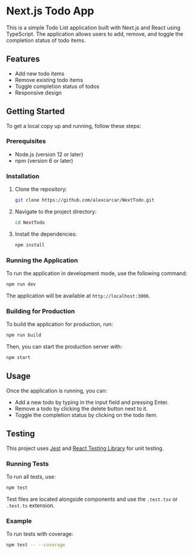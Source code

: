 # Next.js Todo App

This is a simple Todo List application built with Next.js and React using TypeScript. The application allows users to add, remove, and toggle the completion status of todo items.

## Features

- Add new todo items
- Remove existing todo items
- Toggle completion status of todos
- Responsive design

## Getting Started

To get a local copy up and running, follow these steps:

### Prerequisites

- Node.js (version 12 or later)
- npm (version 6 or later)

### Installation

1. Clone the repository:

   ```bash
   git clone https://github.com/alexcarcar/NextTodo.git
   ```

2. Navigate to the project directory:

   ```bash
   cd NextTodo
   ```

3. Install the dependencies:

   ```bash
   npm install
   ```

### Running the Application

To run the application in development mode, use the following command:

```bash
npm run dev
```

The application will be available at `http://localhost:3000`.

### Building for Production

To build the application for production, run:

```bash
npm run build
```

Then, you can start the production server with:

```bash
npm start
```

## Usage

Once the application is running, you can:

- Add a new todo by typing in the input field and pressing Enter.
- Remove a todo by clicking the delete button next to it.
- Toggle the completion status by clicking on the todo item.

## Testing

This project uses [Jest](https://jestjs.io/) and [React Testing Library](https://testing-library.com/docs/react-testing-library/intro/) for unit testing.

### Running Tests

To run all tests, use:

```bash
npm test
```

Test files are located alongside components and use the `.test.tsx` or `.test.ts` extension.

### Example

To run tests with coverage:

```bash
npm test -- --coverage
```
